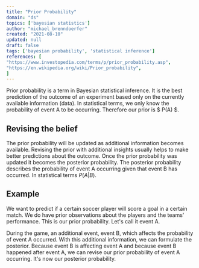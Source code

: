 ```yaml
---
title: "Prior Probability"
domain: "ds"
topics: ['bayesian statistics']
author: "michael_brenndoerfer"
created: "2021-08-10"
updated: null
draft: false
tags: ['bayesian probability', 'statistical inference']
references: [
"https://www.investopedia.com/terms/p/prior_probability.asp",
"https://en.wikipedia.org/wiki/Prior_probability",
]
---
```


Prior probability is a term in Bayesian statistical inference. It is the best prediction of the outcome of an experiment based only on the currently available information (data). In statistical terms, we only know the probability of event A to be occurring. Therefore our prior is $ P(A) $.

## Revising the belief

The prior probability will be updated as additional information becomes available. Revising the prior with additional insights usually helps to make better predictions about the outcome. Once the prior probability was updated it becomes the posterior probability. The posterior probability describes the probability of event A occurring given that event B has occurred. In statistical terms $P(A|B)$.

## Example

We want to predict if a certain soccer player will score a goal in a certain match. We do have prior observations about the players and the teams' performance. This is our prior probability. Let's call it event A.

During the game, an additional event, event B, which affects the probability of event A occurred. With this additional information, we can formulate the posterior. Because event B is affecting event A and because event B happened after event A, we can revise our prior probability of event A occurring. It's now our posterior probability.
